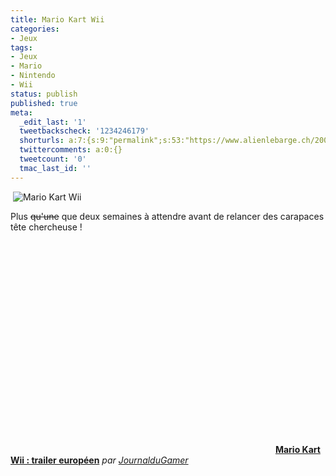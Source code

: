 ```yaml
---
title: Mario Kart Wii
categories:
- Jeux
tags:
- Jeux
- Mario
- Nintendo
- Wii
status: publish
published: true
meta:
  _edit_last: '1'
  tweetbackscheck: '1234246179'
  shorturls: a:7:{s:9:"permalink";s:53:"https://www.alienlebarge.ch/2008/03/29/mario-kart-wii/";s:7:"tinyurl";s:25:"https://tinyurl.com/b53aov";s:4:"isgd";s:17:"https://is.gd/iJzG";s:5:"bitly";s:18:"https://bit.ly/uIXI";s:5:"snipr";s:22:"https://snipr.com/bgqzv";s:5:"snurl";s:22:"https://snurl.com/bgqzv";s:7:"snipurl";s:24:"https://snipurl.com/bgqzv";}
  twittercomments: a:0:{}
  tweetcount: '0'
  tmac_last_id: ''
---
```

 <img src="https://dlgjp9x71cipk.cloudfront.net/2008/03/mariokartwii.png" alt="Mario Kart Wii" />

Plus <span style="text-decoration: line-through;">qu'une</span> que deux semaines à attendre avant de relancer des carapaces tête chercheuse !

<!--more-->
<div><object classid="clsid:d27cdb6e-ae6d-11cf-96b8-444553540000" width="420" height="339" codebase="https://download.macromedia.com/pub/shockwave/cabs/flash/swflash.cab#version=6,0,40,0"><param name="allowFullScreen" value="true" /><param name="allowScriptAccess" value="always" /><param name="src" value="https://www.dailymotion.com/swf/x4v8zu" /><embed type="application/x-shockwave-flash" width="420" height="339" src="https://www.dailymotion.com/swf/x4v8zu" allowscriptaccess="always" allowfullscreen="true"></embed></object>
<strong><a href="https://www.dailymotion.com/swf/x4v8zu">Mario Kart Wii : trailer européen</a></strong>
<em>par <a href="https://www.dailymotion.com/JournalduGamer">JournalduGamer</a></em></div>
